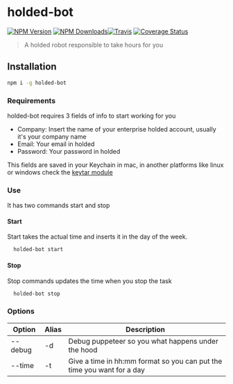 # holded-bot
[![NPM Version](https://img.shields.io/npm/v/holded-bot.svg)](https://www.npmjs.com/package/holded-bot) [![NPM Downloads](https://img.shields.io/npm/dm/holded-bot.svg)](https://www.npmjs.com/package/holded-bot)[![Travis](https://api.travis-ci.com/gabrielseco/holded-bot.svg?branch=master)](https://travis-ci.org/gabrielseco/holded-bot) [![Coverage Status](https://coveralls.io/repos/github/gabrielseco/holded-bot/badge.svg?branch=master)](https://coveralls.io/github/gabrielseco/holded-bot?branch=master)

 > A holded robot responsible to take hours for you


 ## Installation

 ```sh
 npm i -g holded-bot
 ``` 


 ### Requirements

 holded-bot requires 3 fields of info to start working for you

 * Company: Insert the name of your enterprise holded account, usually it's your company name
 * Email: Your email in holded
 * Password: Your password in holded

 This fields are saved in your Keychain in mac, in another platforms like linux or windows check the [keytar module](http://atom.github.io/node-keytar/)


 ### Use

It has two commands start and stop


#### Start

Start takes the actual time and inserts it in the day of the week.

```sh
  holded-bot start
```

#### Stop

Stop commands updates the time when you stop the task

```sh
  holded-bot stop
```

### Options

| Option | Alias | Description |
| --- | --- | --- |
| --debug | -d | Debug puppeteer so you what happens under the hood |
| --time | -t | Give a time in hh:mm format so you can put the time you want for a day |
